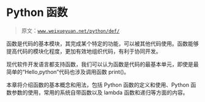 # Python 函数

> 原文：[`www.weixueyuan.net/python/def/`](http://www.weixueyuan.net/python/def/)

函数是代码的基本模块，其完成某个特定的功能，可以被其他代码使用。函数能够提高代码的模块化程度，更加有效地组织代码，有利于协同开发。

现代软件开发语言都支持函数，我们可以认为函数是代码的最基本单元，即使是最简单的“Hello,python”代码也涉及调用函数 print()。

本章将介绍函数的基本概念和用法，包括 Python 函数的定义和使用、Python 函数参数的使用，常用的系统自带函数以及 lambda 函数和递归等方面的内容。